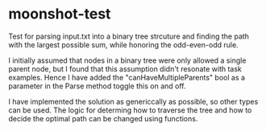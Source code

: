 # moonshot-test
Test for parsing input.txt into a binary tree strcuture and finding the path with the largest possible sum, while honoring the odd-even-odd rule.

I initially assumed that nodes in a binary tree were only allowed a single parent node,
but I found that this assumption didn't resonate with task examples.
Hence I have added the "canHaveMultipleParents" bool as a parameter in the Parse method toggle this on and off.

I have implemented the solution as genericcally as possible, so other types can be used. The logic for determing how to traverse the tree and how to decide the optimal path can be changed using functions.